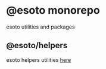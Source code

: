 # @esoto monorepo

esoto utilities and packages

## @esoto/helpers

esoto helpers utilities [here](https://github.com/esoto76/esoto/tree/main/packages/helpers#readme)
